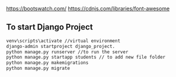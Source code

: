 https://bootswatch.com/
https://cdnjs.com/libraries/font-awesome
## To start Django Project
```bash
venv\scripts\activate //virtual environment
django-admin startproject django_project.
python manage.py runserver //to run the server
python manage.py startapp students // to add new file folder
python manage.py makemigrations
python manage.py migrate
```
